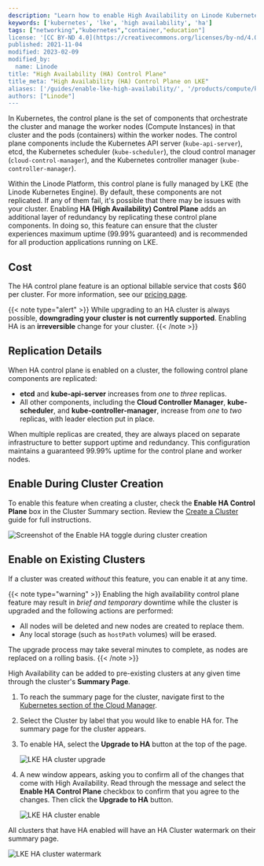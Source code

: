```yaml
---
description: "Learn how to enable High Availability on Linode Kubernetes Engine."
keywords: ['kubernetes', 'lke', 'high availability', 'ha']
tags: ["networking","kubernetes","container,"education"]
license: '[CC BY-ND 4.0](https://creativecommons.org/licenses/by-nd/4.0)'
published: 2021-11-04
modified: 2023-02-09
modified_by:
  name: Linode
title: "High Availability (HA) Control Plane"
title_meta: "High Availability (HA) Control Plane on LKE"
aliases: ['/guides/enable-lke-high-availability/', '/products/compute/kubernetes/guides/enable-high-availability/']
authors: ["Linode"]
---
```


In Kubernetes, the control plane is the set of components that orchestrate the cluster and manage the worker nodes (Compute Instances) in that cluster and the pods (containers) within the worker nodes. The control plane components include the Kubernetes API server (`kube-api-server`), etcd, the Kubernetes scheduler (`kube-scheduler`), the cloud control manager (`cloud-control-manager`), and the Kubernetes controller manager (`kube-controller-manager`).

Within the Linode Platform, this control plane is fully managed by LKE (the Linode Kubernetes Engine). By default, these components are not replicated. If any of them fail, it's possible that there may be issues with your cluster. Enabling **HA (High Availability) Control Plane** adds an additional layer of redundancy by replicating these control plane components. In doing so, this feature can ensure that the cluster experiences maximum uptime (99.99% guaranteed) and is recommended for all production applications running on LKE.

## Cost

The HA control plane feature is an optional billable service that costs $60 per cluster. For more information, see our [pricing page](https://www.linode.com/pricing/).

{{< note type="alert" >}}
While upgrading to an HA cluster is always possible, **downgrading your cluster is not currently supported**. Enabling HA is an **irreversible** change for your cluster.
{{< /note >}}

## Replication Details

When HA control plane is enabled on a cluster, the following control plane components are replicated:

- **etcd** and **kube-api-server** increases from *one* to *three* replicas.
- All other components, including the **Cloud Controller Manager**, **kube-scheduler**, and **kube-controller-manager**, increase from *one* to *two* replicas, with leader election put in place.

When multiple replicas are created, they are always placed on separate infrastructure to better support uptime and redundancy. This configuration maintains a guaranteed 99.99% uptime for the control plane and worker nodes.

## Enable During Cluster Creation

To enable this feature when creating a cluster, check the **Enable HA Control Plane** box in the Cluster Summary section. Review the [Create a Cluster](/docs/products/compute/kubernetes/guides/create-cluster/#optionally-enable-high-availability) guide for full instructions.

![Screenshot of the Enable HA toggle during cluster creation](create-cluster-enable-ha.png)

## Enable on Existing Clusters

If a cluster was created *without* this feature, you can enable it at any time.

{{< note type="warning" >}}
Enabling the high availability control plane feature may result in *brief and temporary* downtime while the cluster is upgraded and the following actions are performed:

- All nodes will be deleted and new nodes are created to replace them.
- Any local storage (such as `hostPath` volumes) will be erased.

The upgrade process may take several minutes to complete, as nodes are replaced on a rolling basis.
{{< /note >}}

High Availability can be added to pre-existing clusters at any given time through the cluster's **Summary Page**.

1. To reach the summary page for the cluster, navigate first to the [Kubernetes section of the Cloud Manager](https://cloud.linode.com/kubernetes/clusters).

1. Select the Cluster by label that you would like to enable HA for. The summary page for the cluster appears.

1. To enable HA, select the **Upgrade to HA** button at the top of the page.

    ![LKE HA cluster upgrade](upgrade-to-ha.png "Kubernetes HA upgrade.")

1. A new window appears, asking you to confirm all of the changes that come with High Availability. Read through the message and select the **Enable HA Control Plane** checkbox to confirm that you agree to the changes. Then click the **Upgrade to HA** button.

    ![LKE HA cluster enable](cluster-ha-enable.png "Kubernetes HA Cluster Enable.")

All clusters that have HA enabled will have an HA Cluster watermark on their summary page.

![LKE HA cluster watermark](ha-cluster-watermark.png "LKE HA cluster watermark.")